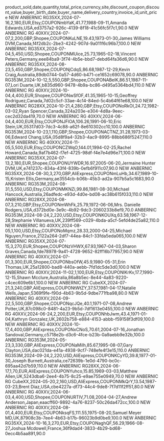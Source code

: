 product_sold,date,quantity,total_price,currency,site,discount_coupon,discount_value,buyer_birth_date,buyer_name,delivery_country,invoice_id,unit_price
NEW ANBERNIC RG35XX,2024-07-16,2,180,EUR,Etsy,COUPONmbYaK,41.77,1988-09-11,Amanda Edwards,USA,ed3757a2-926c-4139-8f18-41c56fc5f7c1,90.0
NEW ANBERNIC RG 40XXV,2024-07-07,2,200,GBP,Shopee,COUPONKuLNE,19.43,1973-01-30,James Williams DVM,Canada,f4f2db2c-2be3-4242-907d-9a011f6c96b7,100.0
NEW ANBERNIC RG35XX,2024-07-04,5,450,USD,Shopee,COUPONMUice,25.73,1965-02-18,Vincent Peters,Germany,eee84ba9-3f74-4b5e-bbd7-debd64fa36d6,90.0
NEW ANBERNIC RG35XX,2024-08-23,5,450,GBP,Shopee,COUPONjCdqS,86.68,1987-12-29,Kevin Craig,Australia,89db0744-0a57-4d60-b471-ce1652c69078,90.0
ANBERNIC RG353M,2024-10-12,5,550,GBP,Shopee,COUPONABeIK,86.51,1987-11-07,Lori Duarte,UK,b835d960-9478-4b9a-bc86-d495a5364bd4,110.0
NEW ANBERNIC RG 40XXV,2024-10-04,4,400,EUR,Shopee,COUPONwSfOF,41.35,1965-10-15,Geoffrey Rodriguez,Canada,7d02c5cf-33ae-4c14-84ed-5c4b64f61e68,100.0
NEW ANBERNIC RG28XX,2024-10-21,4,280,GBP,Etsy,COUPONoRkOI,24.72,1982-03-02,Ryan Spencer,Canada,324a203e-e304-4d8a-9eec-cec2d32da419,70.0
NEW ANBERNIC RG 40XXV,2024-06-04,4,400,EUR,Etsy,COUPONJFlOA,106.26,1991-06-10,Eric Stein,UK,05317d03-7dc3-4c88-a62f-8e610302cc10,100.0
ANBERNIC RG353M,2024-10-23,1,110,GBP,Shopee,COUPONACTNZ,31.28,1973-03-06,Edward Chang,USA,05d8f9a4-32b3-4ac9-8995-88bb686f5247,110.0
NEW ANBERNIC RG 40XXV,2024-11-05,5,500,EUR,Etsy,COUPONCZWqO,144.01,1994-02-25,Rachel Howard,Canada,9af7b462-f7ef-4725-98df-f4e7e4d96e71,100.0
NEW ANBERNIC RG35XX,2024-07-13,2,180,EUR,Shopee,COUPONUYWDR,16.97,2005-06-20,Jermaine Hunter DVM,UK,e741237c-834a-43f4-839b-0efb6f911c07,90.0
NEW ANBERNIC RG35XX,2024-08-30,3,270,GBP,AliExpress,COUPONmLuHb,34.67,1989-10-15,Kristen Ellis,Germany,ae3554cb-b06b-45b3-ad2a-907b5a5c1683,90.0
ANBERNIC RG353M,2024-08-31,5,550,USD,Etsy,COUPONMKNZi,99.86,1981-08-30,Michael Hancock,Australia,26adfedc-e93d-4d0e-bd08-ac38b615f033,110.0
NEW ANBERNIC RG28XX,2024-08-07,3,210,GBP,Etsy,COUPONmWhFk,25.79,1972-06-06,Mrs. Danielle Rodgers,USA,d372bd0e-3e9c-4b92-9dc3-2060233b8ef9,70.0
ANBERNIC RG353M,2024-08-24,2,220,USD,Etsy,COUPONKOUXq,63.58,1967-12-28,Stephanie Villanueva,UK,239ff569-c029-4bda-a5cf-5efd4de25a82,110.0
NEW ANBERNIC RG 40XXV,2024-08-05,1,100,USD,Etsy,COUPONoMqmz,28.33,2000-04-25,Michael Nguyen,France,2122a264-2df7-44ea-84c1-33fda5eda065,100.0
NEW ANBERNIC RG35XX,2024-07-15,3,270,EUR,Shopee,COUPONzVHWX,67.93,1967-04-03,Sharon Graves,Canada,fde78978-9a41-4728-9652-82ff16b77957,90.0
NEW ANBERNIC RG 40XXV,2024-07-01,3,300,EUR,Shopee,COUPONbsOfW,45.9,1980-05-31,Erin Thomas,UK,25a12800-bad8-440a-aebb-7fd1dc5de3d0,100.0
NEW ANBERNIC RG 40XXV,2024-11-02,1,100,EUR,Etsy,COUPONIKrKv,17.7,1990-12-15,Shawn Mcclure,Australia,86a8b5ec-8e44-4a83-9220-c4cec609e6b1,100.0
NEW ANBERNIC RG CubeXX,2024-07-21,3,240,GBP,AliExpress,COUPONtWtZY,37.57,1981-04-17,Natalie Wells,Japan,5369f9fe-f90d-4b63-9b5d-9dbe771fba98,80.0
NEW ANBERNIC RG 40XXV,2024-09-22,5,500,GBP,Shopee,COUPONqcJQe,40.1,1971-07-08,Andrew Potter,UK,87c098c0-8481-4a23-9b5d-7df1613e0455,100.0
NEW ANBERNIC RG 40XXV,2024-06-24,2,200,EUR,Etsy,COUPONhbJwm,43.4,1971-01-04,Kathryn Gonzalez,UK,2602b758-e884-4153-abbb-f59158f3df09,100.0
NEW ANBERNIC RG 40XXV,2024-10-17,4,400,GBP,AliExpress,COUPONxCNoS,70.61,2004-07-16,Jonathan Sandoval,Germany,c5718e2b-d3c6-4fce-b23b-0a9aebb9e32b,100.0
ANBERNIC RG353M,2024-05-23,3,330,GBP,AliExpress,COUPONaMilh,85.67,1995-08-07,Gary Clayton,USA,dac021da-e41a-4938-9cf7-748efe4f3e15,110.0
ANBERNIC RG353M,2024-09-24,2,220,USD,AliExpress,COUPONKCyYD,39.8,1977-01-30,Joseph Burnett,Australia,ce72639b-1e0d-4790-bc0c-695aa42d7b59,110.0
NEW ANBERNIC RG28XX,2024-06-17,1,70,EUR,AliExpress,COUPONYuhco,15.85,1969-03-03,Matthew Allen,UK,5243dba6-2ee4-4b75-8c25-e9ae755e0949,70.0
NEW ANBERNIC RG CubeXX,2024-05-20,2,160,USD,AliExpress,COUPONMkQrY,13.54,1987-03-23,Brent Diaz,USA,cbe4227a-df73-44c4-9de8-7f7d11f2ff51,80.0
NEW ANBERNIC RG 40XXV,2024-06-03,4,400,USD,Shopee,COUPONURTIV,71.08,2004-04-27,Andrew Anderson,Japan,eaacff60-9892-4a76-8237-50c26da472cc,100.0
NEW ANBERNIC RG 40XXV,2024-08-01,4,400,EUR,Etsy,COUPONksqFS,111.55,1975-08-20,Samuel Meyer MD,UK,87908c3b-7ee4-4b63-b17b-96023b9d0be9,100.0
NEW ANBERNIC RG35XX,2024-10-16,3,270,EUR,Etsy,COUPONaghQF,56.29,1966-08-27,Joshua Mcdowell,France,36f9dad4-3833-4b29-bd68-0ecc4b5aa891,90.0


